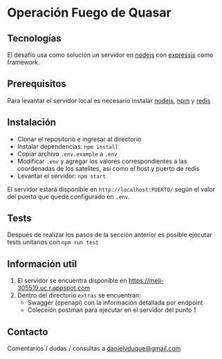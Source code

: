 # Operación Fuego de Quasar

## Tecnologías
El desafío usa como solución un servidor en [nodejs](https://nodejs.org/) con [expressjs](http://expressjs.com/) como framework.

## Prerequisitos
Para levantar el servidor local es necesario instalar [nodejs](https://nodejs.org/), [npm](https://docs.npmjs.com/getting-started/configuring-your-local-environment) y [redis](https://redis.io/)

## Instalación
- Clonar el repositorio e ingresar al directorio
- Instalar dependencias: `npm install`
- Copiar archivo `.env.example` a `.env`
- Modificar `.env` y agregar los valores correspondientes a las coordenadas de los satelites, así como el host y puerto de redis
- Levantar el servidor: `npm start`

El servidor estará disponible en `http://localhost:PUERTO/` según el valor del puerto que quede configurado en `.env`.

## Tests
Después de realizar los pasos de la sección anterior es posible ejecutar tests unitarios con `npm run test`

## Información util
1) El servidor se encuentra disponible en https://meli-305519.uc.r.appspot.com
2) Dentro del directorio `extras` se encuentran:
    - Swagger (openapi) con la información detallada por endpoint 
    - Colección postman para ejecutar en el servidor del punto 1

## Contacto
Comentarios / dudas / consultas a danielvduque@gmail.com